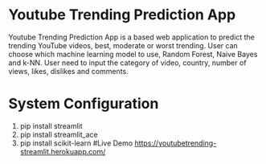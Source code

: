 # Youtube Trending Prediction App
Youtube Trending Prediction App is a based web application to predict the trending YouTube videos, best, moderate or worst trending. User can choose which machine learning model to use, Random Forest, Naive Bayes and k-NN. User need to input the category of video, country, number of views, likes, dislikes and comments.
# System Configuration
1. pip install streamlit
2. pip install streamlit_ace
3. pip install scikit-learn
#Live Demo
https://youtubetrending-streamlit.herokuapp.com/
